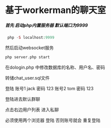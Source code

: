 # 基于workerman的聊天室

##### 首先  启动php内置服务器 默认端口为9999

~~~php 
 php -S localhost:9999
~~~

然后启动websocket服务

~~~php
php server.php start
~~~

在dologin.php 中修改数据库的名称、用户名、密码

转储chat_user.sql文件

登陆 账号1  jack 密码 123   账号2  tom 密码 123

登陆进去默认群聊

点击右边用户列表 进入私聊


必须使用两个浏览器 登陆  否则账号就会 重复登陆

